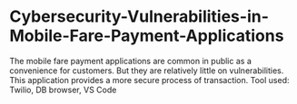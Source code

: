 # Cybersecurity-Vulnerabilities-in-Mobile-Fare-Payment-Applications
 The mobile fare payment applications are common in public as a convenience for customers. But they are relatively  little on vulnerabilities. This application provides a more secure process of transaction. Tool used: Twilio, DB browser, VS Code
